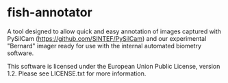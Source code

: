 # fish-annotator

A tool designed to allow quick and easy annotation of images captured with PySilCam (https://github.com/SINTEF/PySilCam) and our experimental "Bernard" imager ready for use with the internal automated biometry software.

This software is licensed under the European Union Public License, version 1.2. Please see LICENSE.txt for more information.
